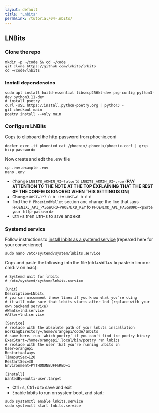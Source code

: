 ```yaml
---
layout: default
title: "Lnbits"
permalink: /tutorial/04-lnbits/
---
```



## LNBits
### Clone the repo
```
mkdir -p ~/code && cd ~/code
git clone https://github.com/lnbits/lnbits
cd ~/code/lnbits
```
### Install dependencies
```
sudo apt install build-essential libsecp256k1-dev pkg-config python3-dev python3.11-dev
# install poetry
curl -sSL https://install.python-poetry.org | python3 -
git checkout main
poetry install --only main
```
### Configure LNBits
Copy to clipboard the http-password from phoenix.conf
```
docker exec -it phoenixd cat /phoenix/.phoenix/phoenix.conf | grep http-password=
```
Now create and edit the .env file
```
cp .env.example .env
nano .env
```
- Change `LNBITS_ADMIN_UI=false` to `LNBITS_ADMIN_UI=true` (**PAY ATTENTION TO THE NOTE AT THE TOP EXPLAINING THAT THE REST OF THE CONFIG IS IGNORED WHEN THIS SETTING IS ON**)
- Change `HOST=127.0.0.1` to `HOST=0.0.0.0`
- find the `# PhoenixdWallet` section and change the line that says `PHOENIXD_API_PASSWORD=PHOENIXD_KEY` to `PHOENIXD_API_PASSWORD=<paste your http-password>`
- Ctrl+s then Ctrl+s to save and exit

### Systemd service
Follow instructions to [install lnbits as a systemd service](https://github.com/lnbits/lnbits/blob/main/docs/guide/installation.md#lnbits-as-a-systemd-service) (repeated here for your convenience):
```
sudo nano /etc/systemd/system/lnbits.service
```
Copy and paste the following into the file (ctrl+shift+v to paste in linux or cmd+v on mac):
```
# Systemd unit for lnbits
# /etc/systemd/system/lnbits.service

[Unit]
Description=LNbits
# you can uncomment these lines if you know what you're doing
# it will make sure that lnbits starts after lnd (replace with your own backend service)
#Wants=lnd.service
#After=lnd.service

[Service]
# replace with the absolute path of your lnbits installation
WorkingDirectory=/home/orangepi/code/lnbits
# same here. run `which poetry` if you can't find the poetry binary
ExecStart=/home/orangepi/.local/bin/poetry run lnbits
# replace with the user that you're running lnbits on
User=orangepi
Restart=always
TimeoutSec=120
RestartSec=30
Environment=PYTHONUNBUFFERED=1

[Install]
WantedBy=multi-user.target
```
- Ctrl+s, Ctrl+x to save and exit
- Enable lnbits to run on system boot, and start:
```
sudo systemctl enable lnbits.service
sudo systemctl start lnbits.service
```

